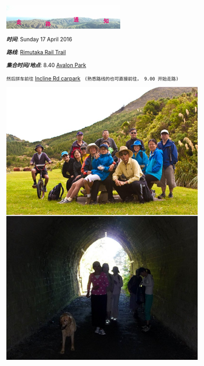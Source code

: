 ![skyline](_images/skyline2.png)

***时间***: Sunday 17 April 2016

***路线***: [Rimutaka Rail Trail](http://tracks.org.nz/track/show/213)

***集合时间/地点***: 8.40 [Avalon Park](https://goo.gl/maps/7u2c4HgMAy12)
<br/><br/>
`然后拼车前往` [Incline Rd carpark](https://goo.gl/maps/Udfk93EzuB42) ` (熟悉路线的也可直接前往， 9.00 开始走路)` 



![rail_trail1](_images/rail_trail1.jpg)
<br/>
![rail_trail](_images/rail_trail.jpg)
